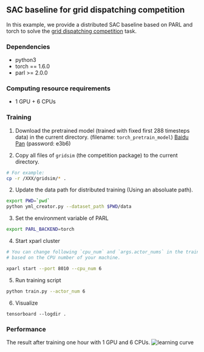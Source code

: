 ## SAC baseline for grid dispatching competition

In this example, we provide a distributed SAC baseline based on PARL and torch to solve the [grid dispatching competition](https://aistudio.baidu.com/aistudio/competition/detail/111) task.

### Dependencies
* python3
* torch == 1.6.0
* parl >= 2.0.0

### Computing resource requirements
* 1 GPU + 6 CPUs

### Training

1. Download the pretrained model (trained with fixed first 288 timesteps data) in the current directory. (filename: `torch_pretrain_model`)
[Baidu Pan](https://pan.baidu.com/s/1IW-_re83QGTGFEALC0vS5g) (password: e3b6)

2. Copy all files of `gridsim` (the competition package) to the current directory.
```bash
# For example:
cp -r /XXX/gridsim/* .
```

2. Update the data path for distributed training (Using an absoluate path).
```bash
export PWD=`pwd`
python yml_creator.py --dataset_path $PWD/data
```


3. Set the environment variable of PARL
```bash
export PARL_BACKEND=torch
```

4. Start xparl cluster

```bash
# You can change following `cpu_num` and `args.actor_nums` in the train.py 
# based on the CPU number of your machine.

xparl start --port 8010 --cpu_num 6
```

5. Run training script

```bash
python train.py --actor_num 6
```

6. Visualize
```
tensorboard --logdir .
```

### Performance
The result after training one hour with 1 GPU and 6 CPUs.
![learning curve](https://raw.githubusercontent.com/benchmarking-rl/PARL-experiments/master/Baselines/GridDispatch_competition/torch/result.png)
